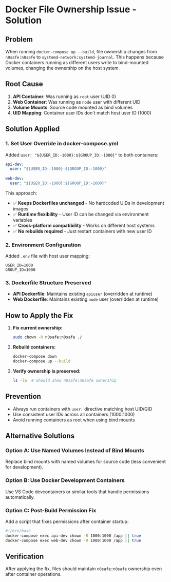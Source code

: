 # Docker File Ownership Issue - Solution

## Problem
When running `docker-compose up --build`, file ownership changes from `n0safe:n0safe` to `systemd-network:systemd-journal`. This happens because Docker containers running as different users write to bind-mounted volumes, changing the ownership on the host system.

## Root Cause
1. **API Container**: Was running as `root` user (UID 0)
2. **Web Container**: Was running as `node` user with different UID
3. **Volume Mounts**: Source code mounted as bind volumes
4. **UID Mapping**: Container user IDs don't match host user ID (1000)

## Solution Applied

### 1. Set User Override in docker-compose.yml
Added `user: "${USER_ID:-1000}:${GROUP_ID:-1000}"` to both containers:
```yaml
api-dev:
  user: "${USER_ID:-1000}:${GROUP_ID:-1000}"
  
web-dev:
  user: "${USER_ID:-1000}:${GROUP_ID:-1000}"
```

This approach:
- ✅ **Keeps Dockerfiles unchanged** - No hardcoded UIDs in development images
- ✅ **Runtime flexibility** - User ID can be changed via environment variables
- ✅ **Cross-platform compatibility** - Works on different host systems
- ✅ **No rebuilds required** - Just restart containers with new user ID

### 2. Environment Configuration
Added `.env` file with host user mapping:
```env
USER_ID=1000
GROUP_ID=1000
```

### 3. Dockerfile Structure Preserved
- **API Dockerfile**: Maintains existing `apiuser` (overridden at runtime)
- **Web Dockerfile**: Maintains existing `node` user (overridden at runtime)

## How to Apply the Fix

1. **Fix current ownership:**
   ```bash
   sudo chown -R n0safe:n0safe ./
   ```

2. **Rebuild containers:**
   ```bash
   docker-compose down
   docker-compose up --build
   ```

3. **Verify ownership is preserved:**
   ```bash
   ls -la  # Should show n0safe:n0safe ownership
   ```

## Prevention
- Always run containers with `user:` directive matching host UID/GID
- Use consistent user IDs across all containers (1000:1000)
- Avoid running containers as root when using bind mounts

## Alternative Solutions

### Option A: Use Named Volumes Instead of Bind Mounts
Replace bind mounts with named volumes for source code (less convenient for development).

### Option B: Use Docker Development Containers
Use VS Code devcontainers or similar tools that handle permissions automatically.

### Option C: Post-Build Permission Fix
Add a script that fixes permissions after container startup:
```bash
#!/bin/bash
docker-compose exec api-dev chown -R 1000:1000 /app || true
docker-compose exec web-dev chown -R 1000:1000 /app || true
```

## Verification
After applying the fix, files should maintain `n0safe:n0safe` ownership even after container operations.

